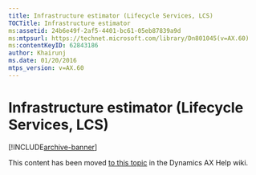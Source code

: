 ```yaml
---
title: Infrastructure estimator (Lifecycle Services, LCS)
TOCTitle: Infrastructure estimator
ms:assetid: 24b6e49f-2af5-4401-bc61-05eb87839a9d
ms:mtpsurl: https://technet.microsoft.com/library/Dn801045(v=AX.60)
ms:contentKeyID: 62843186
author: Khairunj
ms.date: 01/20/2016
mtps_version: v=AX.60
---
```


# Infrastructure estimator (Lifecycle Services, LCS) 


[!INCLUDE[archive-banner](includes/archive-banner.md)]


This content has been moved [to this topic](https://ax.help.dynamics.com/en/wiki/infrastructure-estimator-lifecycle-services-lcs/) in the Dynamics AX Help wiki.

  


